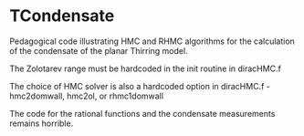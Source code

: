 # TCondensate
Pedagogical code illustrating HMC and RHMC algorithms for the calculation of the condensate of the planar Thirring model.


The Zolotarev range must be hardcoded in the init routine in diracHMC.f


The choice of HMC solver is also a hardcoded option in diracHMC.f - hmc2domwall, hmc2ol, or rhmc1domwall


The code for the rational functions and the condensate measurements remains horrible.


